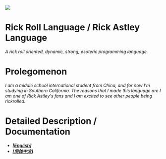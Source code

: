 ![](http://i.ytimg.com/vi/V5B1jxiYXN8/mqdefault.jpg)
# Rick Roll Language / Rick Astley Language
*A rick roll oriented, dynamic, strong, esoteric programming language.*

# Prolegomenon
*I am a middle school international student from China, and for now I'm studying in Southern California. The reasons that I made this language are I am one of Rick Astley's fans and I am excited to see other people being rickrolled.*

# Detailed Description / Documentation
- _**[[English](https://github.com/Rick-Lang/rickroll-lang/blob/main/EnRickRoll.md)]**_
- _**[[简体中文](https://github.com/Rick-Lang/rickroll-lang/blob/main/ChRickRoll.md)]**_
